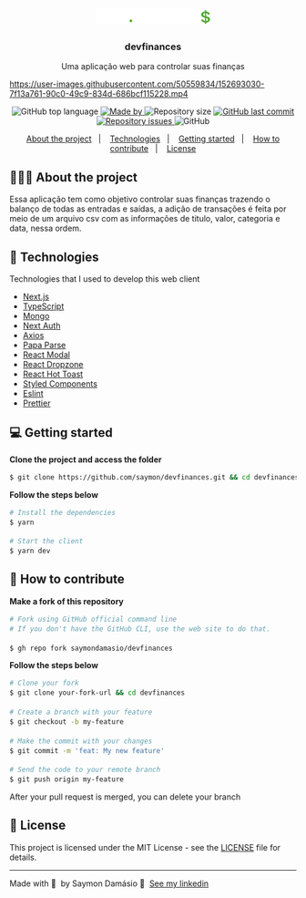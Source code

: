 <h1 align="center">
	<img alt="Logo" src=".github/logo.svg" width="200px" />
</h1>

<h3 align="center">
  devfinances
</h3>

<p align="center">Uma aplicação web para controlar suas finanças</p>

https://user-images.githubusercontent.com/50559834/152693030-7f13a761-90c0-49c9-834d-686bcf115228.mp4

<p align="center">
  <img alt="GitHub top language" src="https://img.shields.io/github/languages/top/saymondamasio/devfinances">

  <a href="https://www.linkedin.com/in/saymondamasio/">
    <img alt="Made by" src="https://img.shields.io/badge/Made%20by-Saymon%20Dam%C3%A1sio-brightgreen">
  </a>

  <img alt="Repository size" src="https://img.shields.io/github/repo-size/saymondamasio/devfinances">

  <a href="https://github.com/saymondamasio/devfinances/commits/master">
    <img alt="GitHub last commit" src="https://img.shields.io/github/last-commit/saymondamasio/devfinances">
  </a>

  <a href="https://github.com/saymondamasio/devfinances/issues">
    <img alt="Repository issues" src="https://img.shields.io/github/issues/saymondamasio/devfinances">
  </a>

  <img alt="GitHub" src="https://img.shields.io/github/license/saymondamasio/devfinances">
</p>

<p align="center">
  <a href="#-about-the-project">About the project</a>&nbsp;&nbsp;&nbsp;|&nbsp;&nbsp;&nbsp;
  <a href="#-technologies">Technologies</a>&nbsp;&nbsp;&nbsp;|&nbsp;&nbsp;&nbsp;
  <a href="#-getting-started">Getting started</a>&nbsp;&nbsp;&nbsp;|&nbsp;&nbsp;&nbsp;
  <a href="#-how-to-contribute">How to contribute</a>&nbsp;&nbsp;&nbsp;|&nbsp;&nbsp;&nbsp;
  <a href="#-license">License</a>
</p>

## 👨🏻‍💻 About the project

<p>Essa aplicação tem como objetivo controlar suas finanças trazendo o balanço de todas as entradas e saídas, a adição de transações é feita por meio de um arquivo csv com as informações de titulo, valor, categoria e data, nessa ordem.</p>

## 🚀 Technologies

Technologies that I used to develop this web client

- [Next.js](https://nextjs.org/)
- [TypeScript](https://www.typescriptlang.org/)
- [Mongo](https://www.mongodb.com/)
- [Next Auth](https://next-auth.js.org/)
- [Axios](https://axios-http.com/)
- [Papa Parse](https://www.papaparse.com/)
- [React Modal](https://reactcommunity.org/react-modal/)
- [React Dropzone](https://react-dropzone.js.org/)
- [React Hot Toast](https://react-hot-toast.com/)
- [Styled Components](https://styled-components.com/)
- [Eslint](https://eslint.org/)
- [Prettier](https://prettier.io/)

## 💻 Getting started

**Clone the project and access the folder**

```bash
$ git clone https://github.com/saymon/devfinances.git && cd devfinances
```

**Follow the steps below**

```bash
# Install the dependencies
$ yarn

# Start the client
$ yarn dev
```

## 🤔 How to contribute

**Make a fork of this repository**

```bash
# Fork using GitHub official command line
# If you don't have the GitHub CLI, use the web site to do that.

$ gh repo fork saymondamasio/devfinances
```

**Follow the steps below**

```bash
# Clone your fork
$ git clone your-fork-url && cd devfinances

# Create a branch with your feature
$ git checkout -b my-feature

# Make the commit with your changes
$ git commit -m 'feat: My new feature'

# Send the code to your remote branch
$ git push origin my-feature
```

After your pull request is merged, you can delete your branch

## 📝 License

This project is licensed under the MIT License - see the [LICENSE](LICENSE) file for details.

---

Made with 💜 &nbsp;by Saymon Damásio 👋 &nbsp;[See my linkedin](https://www.linkedin.com/in/saymondamasio/)

